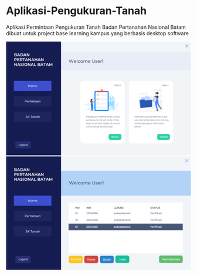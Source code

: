 # Aplikasi-Pengukuran-Tanah
Aplikasi Permintaan Pengukuran Tanah Badan Pertanahan Nasional Batam
dibuat untuk project base learning kampus yang berbasis desktop software

<img src="ui_snapshoot.jpg"/>
<img src="ui_snapshoot_2.jpg"/>

